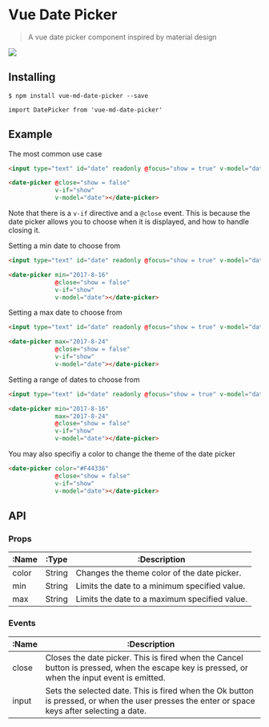 # Vue Date Picker

> A vue date picker component inspired by material design

![](http://i.imgur.com/YNrnrVD.png)

## Installing

`$ npm install vue-md-date-picker --save`

`import DatePicker from 'vue-md-date-picker'`

## Example

The most common use case

```html
<input type="text" id="date" readonly @focus="show = true" v-model="date">

<date-picker @close="show = false"
             v-if="show"
             v-model="date"></date-picker>
```

Note that there is a `v-if` directive and a `@close` event. This is because the date picker allows you to choose when it is displayed, and how to handle closing it.

Setting a min date to choose from

```html
<input type="text" id="date" readonly @focus="show = true" v-model="date">

<date-picker min="2017-8-16"
             @close="show = false"
             v-if="show"
             v-model="date"></date-picker>
```

Setting a max date to choose from


```html
<input type="text" id="date" readonly @focus="show = true" v-model="date">

<date-picker max="2017-8-24"
             @close="show = false"
             v-if="show"
             v-model="date"></date-picker>
```

Setting a range of dates to choose from

```html
<input type="text" id="date" readonly @focus="show = true" v-model="date">

<date-picker min="2017-8-16"
             max="2017-8-24"
             @close="show = false"
             v-if="show"
             v-model="date"></date-picker>
```

You may also specifiy a color to change the theme of the date picker

```html
<date-picker color="#F44336"
             @close="show = false"
             v-if="show"
             v-model="date"></date-picker>
```

## API

### Props

| :Name  | :Type   | :Description                                  |
| ------ | ------- | --------------------------------------------- |
| color  | String  | Changes the theme color of the date picker.   |
| min    | String  | Limits the date to a minimum specified value. |
| max    | String  | Limits the date to a maximum specified value. |

### Events

| :Name   | :Description |
| ------- | ------------ |
| close   | Closes the date picker. This is fired when the Cancel button is pressed, when the escape key is pressed, or when the input event is emitted.  |
| input   | Sets the selected date. This is fired when the Ok button is pressed, or when the user presses the enter or space keys after selecting a date. | 
